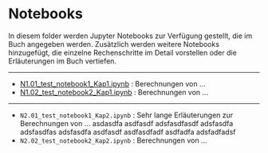 # Notebooks

In diesem folder werden Jupyter Notebooks zur Verfügung gestellt, die im Buch angegeben werden. Zusätzlich werden weitere Notebooks hinzugefügt, die einzelne Rechenschritte im Detail vorstellen oder die Erläuterungen im Buch vertiefen.   

----
- [N1.01_test_notebook1_Kap1.ipynb](N1.01_test_notebook1_Kap1.ipynb) : Berechnungen von ...
- [N1.02_test_notebook2_Kap1.ipynb](N1.02_test_notebook2_Kap1.ipynb) : Berechnungen von ...
----
- `N2.01_test_notebook1_Kap2.ipynb` : Sehr lange Erläuterungen zur Berechnungen von ...   asdasdfa asdfasdf adsfasdfasdf adsfasdfa adsfasdfas adsfasdfa asdfasdf asdfasdfadf asdfadfa adsfadfadsf
- `N2.02_test_notebook2_Kap2.ipynb` : Berechnungen von ...
